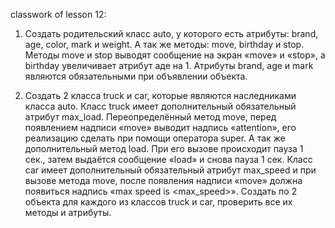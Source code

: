 classwork of lesson 12:
﻿

1. Создать родительский класс auto, у которого есть атрибуты: brand, age, color, mark и weight. А так же методы: move, birthday и stop. Методы move и stop выводят сообщение на экран «move» и «stop», a birthday увеличивает атрибут аде на 1. Атрибуты brand, age и mark являются обязательными при объявлении объекта.

2. Создать 2 класса truck и car, которые являются наследниками класса auto. Класс truck имеет дополнительный обязательный атрибут max_load. Переопределённый метод move, перед появлением надписи «move» выводит надпись «attention», его реализацию сделать при помощи оператора super. А так же дополнительный метод load. При его вызове происходит пауза 1 сек., затем выдаётся сообщение «load» и снова пауза 1 сек. Класс car имеет дополнительный обязательный атрибут max_speed и при вызове метода move, после появления надписи «move» должна появиться надпись «max speed is <max_speed>». Создать по 2 объекта для каждого из классов truck и car, проверить все их методы и атрибуты.
